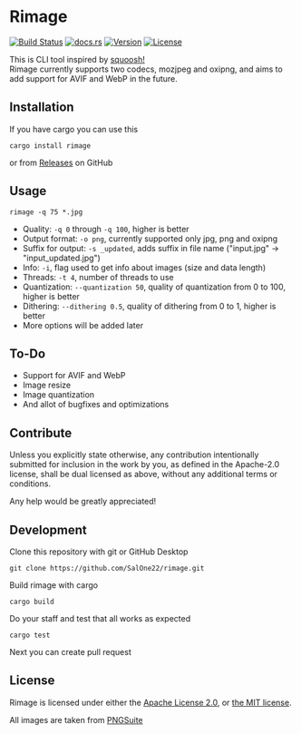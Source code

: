 # Rimage

[![Build Status](https://img.shields.io/github/actions/workflow/status/SalOne22/rimage/rimage.yml?label=rimage&style=flat-square)](https://github.com/SalOne22/rimage/actions?query=branch%3Amain+)
[![docs.rs](https://img.shields.io/docsrs/rimage/latest?style=flat-square)](https://docs.rs/rimage)
[![Version](https://img.shields.io/crates/v/rimage?style=flat-square)](https://crates.io/crates/rimage)
[![License](https://img.shields.io/crates/l/rimage?style=flat-square)](https://github.com/SalOne22/rimage)

This is CLI tool inspired by [squoosh!](https://squoosh.app/)  
Rimage currently supports two codecs, mozjpeg and oxipng, and aims to add support for AVIF and WebP in the future.

## Installation

If you have cargo you can use this

```
cargo install rimage
```

or from [Releases](https://github.com/SalOne22/rimage/releases) on GitHub

## Usage

```
rimage -q 75 *.jpg
```

- Quality: `-q 0` through `-q 100`, higher is better
- Output format: `-o png`, currently supported only jpg, png and oxipng
- Suffix for output: `-s _updated`, adds suffix in file name ("input.jpg" -> "input_updated.jpg")
- Info: `-i`, flag used to get info about images (size and data length)
- Threads: `-t 4`, number of threads to use
- Quantization: `--quantization 50`, quality of quantization from 0 to 100, higher is better
- Dithering: `--dithering 0.5`, quality of dithering from 0 to 1, higher is better
- More options will be added later

## To-Do

- Support for AVIF and WebP
- Image resize
- Image quantization
- And allot of bugfixes and optimizations

## Contribute

Unless you explicitly state otherwise, any contribution intentionally submitted for inclusion in the work by you, as defined in the Apache-2.0 license, shall be dual licensed as above, without any additional terms or conditions.

Any help would be greatly appreciated!

## Development

Clone this repository with git or GitHub Desktop

```
git clone https://github.com/SalOne22/rimage.git
```

Build rimage with cargo

```
cargo build
```

Do your staff and test that all works as expected

```
cargo test
```

Next you can create pull request

## License

Rimage is licensed under either the [Apache License 2.0](https://www.apache.org/licenses/LICENSE-2.0), or [the MIT license](https://opensource.org/licenses/MIT).

All images are taken from [PNGSuite](http://www.schaik.com/pngsuite/)
